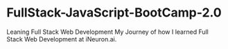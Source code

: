 # FullStack-JavaScript-BootCamp-2.0
Leaning Full Stack Web Development
My Journey of how I learned Full Stack Web Development at iNeuron.ai.
